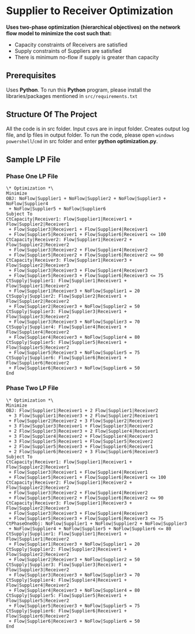 # Supplier to Receiver Optimization

**Uses two-phase optimization (hierarchical objectives) on the network flow model to minimize the cost such that:**
-	Capacity constraints of Receivers are satisfied
-	Supply constraints of Suppliers are satisfied
-	There is minimum no-flow if supply is greater than capacity


## Prerequisites

Uses **Python**.
To run this **Python** program, please install the libraries/packages mentioned in `src/requirements.txt`



## Structure Of The Project

All the code is in src folder.
Input csvs are in input folder.
Creates output log file, and lp files in output folder. 
To run the code, please open `windows powershell`/`cmd` in src folder and enter **python optimization.py**.


## Sample LP File 

### Phase One LP File
```shell
\* Optimization *\
Minimize
OBJ: NoFlow|Supplier1 + NoFlow|Supplier2 + NoFlow|Supplier3 + NoFlow|Supplier4
 + NoFlow|Supplier5 + NoFlow|Supplier6
Subject To
CtCapacity|Receiver1: Flow|Supplier1|Receiver1 + Flow|Supplier2|Receiver1
 + Flow|Supplier3|Receiver1 + Flow|Supplier4|Receiver1
 + Flow|Supplier5|Receiver1 + Flow|Supplier6|Receiver1 <= 100
CtCapacity|Receiver2: Flow|Supplier1|Receiver2 + Flow|Supplier2|Receiver2
 + Flow|Supplier3|Receiver2 + Flow|Supplier4|Receiver2
 + Flow|Supplier5|Receiver2 + Flow|Supplier6|Receiver2 <= 90
CtCapacity|Receiver3: Flow|Supplier1|Receiver3 + Flow|Supplier2|Receiver3
 + Flow|Supplier3|Receiver3 + Flow|Supplier4|Receiver3
 + Flow|Supplier5|Receiver3 + Flow|Supplier6|Receiver3 <= 75
CtSupply|Supplier1: Flow|Supplier1|Receiver1 + Flow|Supplier1|Receiver2
 + Flow|Supplier1|Receiver3 + NoFlow|Supplier1 = 20
CtSupply|Supplier2: Flow|Supplier2|Receiver1 + Flow|Supplier2|Receiver2
 + Flow|Supplier2|Receiver3 + NoFlow|Supplier2 = 50
CtSupply|Supplier3: Flow|Supplier3|Receiver1 + Flow|Supplier3|Receiver2
 + Flow|Supplier3|Receiver3 + NoFlow|Supplier3 = 70
CtSupply|Supplier4: Flow|Supplier4|Receiver1 + Flow|Supplier4|Receiver2
 + Flow|Supplier4|Receiver3 + NoFlow|Supplier4 = 80
CtSupply|Supplier5: Flow|Supplier5|Receiver1 + Flow|Supplier5|Receiver2
 + Flow|Supplier5|Receiver3 + NoFlow|Supplier5 = 75
CtSupply|Supplier6: Flow|Supplier6|Receiver1 + Flow|Supplier6|Receiver2
 + Flow|Supplier6|Receiver3 + NoFlow|Supplier6 = 50
End
```

### Phase Two LP File
```shell
\* Optimization *\
Minimize
OBJ: Flow|Supplier1|Receiver1 + 2 Flow|Supplier1|Receiver2
 + 3 Flow|Supplier1|Receiver3 + 2 Flow|Supplier2|Receiver1
 + Flow|Supplier2|Receiver2 + 3 Flow|Supplier2|Receiver3
 + 3 Flow|Supplier3|Receiver1 + Flow|Supplier3|Receiver2
 + 2 Flow|Supplier3|Receiver3 + 2 Flow|Supplier4|Receiver1
 + 3 Flow|Supplier4|Receiver2 + Flow|Supplier4|Receiver3
 + 3 Flow|Supplier5|Receiver1 + Flow|Supplier5|Receiver2
 + 2 Flow|Supplier5|Receiver3 + Flow|Supplier6|Receiver1
 + 2 Flow|Supplier6|Receiver2 + 3 Flow|Supplier6|Receiver3
Subject To
CtCapacity|Receiver1: Flow|Supplier1|Receiver1 + Flow|Supplier2|Receiver1
 + Flow|Supplier3|Receiver1 + Flow|Supplier4|Receiver1
 + Flow|Supplier5|Receiver1 + Flow|Supplier6|Receiver1 <= 100
CtCapacity|Receiver2: Flow|Supplier1|Receiver2 + Flow|Supplier2|Receiver2
 + Flow|Supplier3|Receiver2 + Flow|Supplier4|Receiver2
 + Flow|Supplier5|Receiver2 + Flow|Supplier6|Receiver2 <= 90
CtCapacity|Receiver3: Flow|Supplier1|Receiver3 + Flow|Supplier2|Receiver3
 + Flow|Supplier3|Receiver3 + Flow|Supplier4|Receiver3
 + Flow|Supplier5|Receiver3 + Flow|Supplier6|Receiver3 <= 75
CtPhaseOneObj: NoFlow|Supplier1 + NoFlow|Supplier2 + NoFlow|Supplier3
 + NoFlow|Supplier4 + NoFlow|Supplier5 + NoFlow|Supplier6 <= 80
CtSupply|Supplier1: Flow|Supplier1|Receiver1 + Flow|Supplier1|Receiver2
 + Flow|Supplier1|Receiver3 + NoFlow|Supplier1 = 20
CtSupply|Supplier2: Flow|Supplier2|Receiver1 + Flow|Supplier2|Receiver2
 + Flow|Supplier2|Receiver3 + NoFlow|Supplier2 = 50
CtSupply|Supplier3: Flow|Supplier3|Receiver1 + Flow|Supplier3|Receiver2
 + Flow|Supplier3|Receiver3 + NoFlow|Supplier3 = 70
CtSupply|Supplier4: Flow|Supplier4|Receiver1 + Flow|Supplier4|Receiver2
 + Flow|Supplier4|Receiver3 + NoFlow|Supplier4 = 80
CtSupply|Supplier5: Flow|Supplier5|Receiver1 + Flow|Supplier5|Receiver2
 + Flow|Supplier5|Receiver3 + NoFlow|Supplier5 = 75
CtSupply|Supplier6: Flow|Supplier6|Receiver1 + Flow|Supplier6|Receiver2
 + Flow|Supplier6|Receiver3 + NoFlow|Supplier6 = 50
End
```